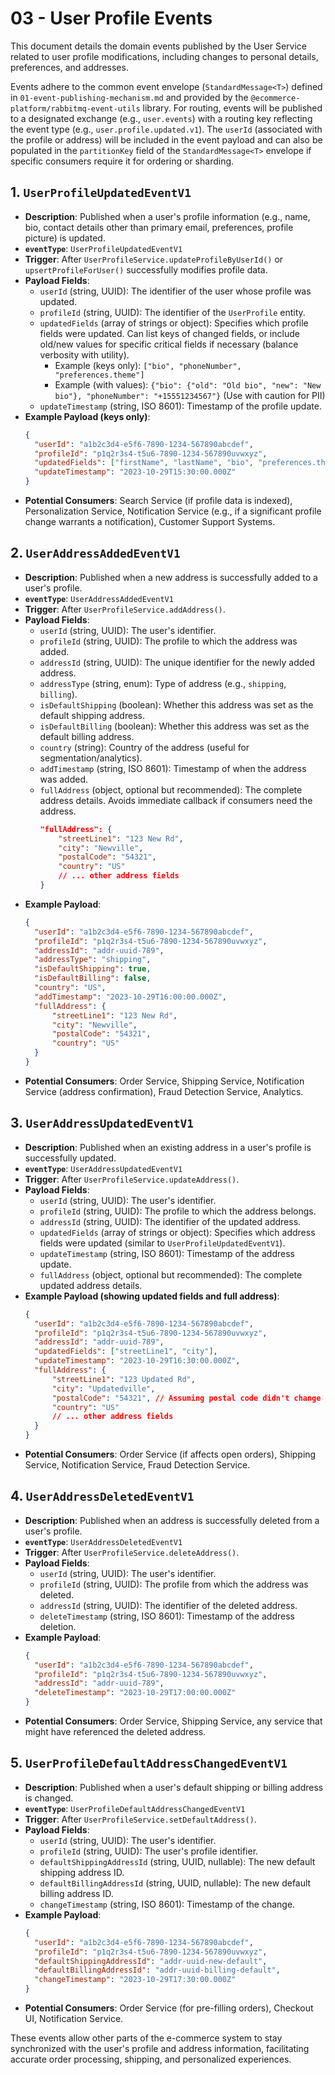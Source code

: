 # 03 - User Profile Events

This document details the domain events published by the User Service related to user profile modifications, including changes to personal details, preferences, and addresses.

Events adhere to the common event envelope (`StandardMessage<T>`) defined in `01-event-publishing-mechanism.md` and provided by the `@ecommerce-platform/rabbitmq-event-utils` library.
For routing, events will be published to a designated exchange (e.g., `user.events`) with a routing key reflecting the event type (e.g., `user.profile.updated.v1`). The `userId` (associated with the profile or address) will be included in the event payload and can also be populated in the `partitionKey` field of the `StandardMessage<T>` envelope if specific consumers require it for ordering or sharding.

## 1. `UserProfileUpdatedEventV1`

*   **Description**: Published when a user's profile information (e.g., name, bio, contact details other than primary email, preferences, profile picture) is updated.
*   **`eventType`**: `UserProfileUpdatedEventV1`
*   **Trigger**: After `UserProfileService.updateProfileByUserId()` or `upsertProfileForUser()` successfully modifies profile data.
*   **Payload Fields**:
    *   `userId` (string, UUID): The identifier of the user whose profile was updated.
    *   `profileId` (string, UUID): The identifier of the `UserProfile` entity.
    *   `updatedFields` (array of strings or object): Specifies which profile fields were updated. Can list keys of changed fields, or include old/new values for specific critical fields if necessary (balance verbosity with utility).
        *   Example (keys only): `["bio", "phoneNumber", "preferences.theme"]`
        *   Example (with values): `{"bio": {"old": "Old bio", "new": "New bio"}, "phoneNumber": "+15551234567"}` (Use with caution for PII)
    *   `updateTimestamp` (string, ISO 8601): Timestamp of the profile update.
*   **Example Payload (keys only)**:
    ```json
    {
      "userId": "a1b2c3d4-e5f6-7890-1234-567890abcdef",
      "profileId": "p1q2r3s4-t5u6-7890-1234-567890uvwxyz",
      "updatedFields": ["firstName", "lastName", "bio", "preferences.theme"],
      "updateTimestamp": "2023-10-29T15:30:00.000Z"
    }
    ```
*   **Potential Consumers**: Search Service (if profile data is indexed), Personalization Service, Notification Service (e.g., if a significant profile change warrants a notification), Customer Support Systems.

## 2. `UserAddressAddedEventV1`

*   **Description**: Published when a new address is successfully added to a user's profile.
*   **`eventType`**: `UserAddressAddedEventV1`
*   **Trigger**: After `UserProfileService.addAddress()`.
*   **Payload Fields**:
    *   `userId` (string, UUID): The user's identifier.
    *   `profileId` (string, UUID): The profile to which the address was added.
    *   `addressId` (string, UUID): The unique identifier for the newly added address.
    *   `addressType` (string, enum): Type of address (e.g., `shipping`, `billing`).
    *   `isDefaultShipping` (boolean): Whether this address was set as the default shipping address.
    *   `isDefaultBilling` (boolean): Whether this address was set as the default billing address.
    *   `country` (string): Country of the address (useful for segmentation/analytics).
    *   `addTimestamp` (string, ISO 8601): Timestamp of when the address was added.
    *   `fullAddress` (object, optional but recommended): The complete address details. Avoids immediate callback if consumers need the address.
        ```json
        "fullAddress": {
            "streetLine1": "123 New Rd",
            "city": "Newville",
            "postalCode": "54321",
            "country": "US"
            // ... other address fields
        }
        ```
*   **Example Payload**:
    ```json
    {
      "userId": "a1b2c3d4-e5f6-7890-1234-567890abcdef",
      "profileId": "p1q2r3s4-t5u6-7890-1234-567890uvwxyz",
      "addressId": "addr-uuid-789",
      "addressType": "shipping",
      "isDefaultShipping": true,
      "isDefaultBilling": false,
      "country": "US",
      "addTimestamp": "2023-10-29T16:00:00.000Z",
      "fullAddress": {
          "streetLine1": "123 New Rd",
          "city": "Newville",
          "postalCode": "54321",
          "country": "US"
      }
    }
    ```
*   **Potential Consumers**: Order Service, Shipping Service, Notification Service (address confirmation), Fraud Detection Service, Analytics.

## 3. `UserAddressUpdatedEventV1`

*   **Description**: Published when an existing address in a user's profile is successfully updated.
*   **`eventType`**: `UserAddressUpdatedEventV1`
*   **Trigger**: After `UserProfileService.updateAddress()`.
*   **Payload Fields**:
    *   `userId` (string, UUID): The user's identifier.
    *   `profileId` (string, UUID): The profile to which the address belongs.
    *   `addressId` (string, UUID): The identifier of the updated address.
    *   `updatedFields` (array of strings or object): Specifies which address fields were updated (similar to `UserProfileUpdatedEventV1`).
    *   `updateTimestamp` (string, ISO 8601): Timestamp of the address update.
    *   `fullAddress` (object, optional but recommended): The complete updated address details.
*   **Example Payload (showing updated fields and full address)**:
    ```json
    {
      "userId": "a1b2c3d4-e5f6-7890-1234-567890abcdef",
      "profileId": "p1q2r3s4-t5u6-7890-1234-567890uvwxyz",
      "addressId": "addr-uuid-789",
      "updatedFields": ["streetLine1", "city"],
      "updateTimestamp": "2023-10-29T16:30:00.000Z",
      "fullAddress": {
          "streetLine1": "123 Updated Rd",
          "city": "Updatedville",
          "postalCode": "54321", // Assuming postal code didn't change
          "country": "US"
          // ... other address fields
      }
    }
    ```
*   **Potential Consumers**: Order Service (if affects open orders), Shipping Service, Notification Service, Fraud Detection Service.

## 4. `UserAddressDeletedEventV1`

*   **Description**: Published when an address is successfully deleted from a user's profile.
*   **`eventType`**: `UserAddressDeletedEventV1`
*   **Trigger**: After `UserProfileService.deleteAddress()`.
*   **Payload Fields**:
    *   `userId` (string, UUID): The user's identifier.
    *   `profileId` (string, UUID): The profile from which the address was deleted.
    *   `addressId` (string, UUID): The identifier of the deleted address.
    *   `deleteTimestamp` (string, ISO 8601): Timestamp of the address deletion.
*   **Example Payload**:
    ```json
    {
      "userId": "a1b2c3d4-e5f6-7890-1234-567890abcdef",
      "profileId": "p1q2r3s4-t5u6-7890-1234-567890uvwxyz",
      "addressId": "addr-uuid-789",
      "deleteTimestamp": "2023-10-29T17:00:00.000Z"
    }
    ```
*   **Potential Consumers**: Order Service, Shipping Service, any service that might have referenced the deleted address.

## 5. `UserProfileDefaultAddressChangedEventV1`

*   **Description**: Published when a user's default shipping or billing address is changed.
*   **`eventType`**: `UserProfileDefaultAddressChangedEventV1`
*   **Trigger**: After `UserProfileService.setDefaultAddress()`.
*   **Payload Fields**:
    *   `userId` (string, UUID): The user's identifier.
    *   `profileId` (string, UUID): The user's profile identifier.
    *   `defaultShippingAddressId` (string, UUID, nullable): The new default shipping address ID.
    *   `defaultBillingAddressId` (string, UUID, nullable): The new default billing address ID.
    *   `changeTimestamp` (string, ISO 8601): Timestamp of the change.
*   **Example Payload**:
    ```json
    {
      "userId": "a1b2c3d4-e5f6-7890-1234-567890abcdef",
      "profileId": "p1q2r3s4-t5u6-7890-1234-567890uvwxyz",
      "defaultShippingAddressId": "addr-uuid-new-default",
      "defaultBillingAddressId": "addr-uuid-billing-default",
      "changeTimestamp": "2023-10-29T17:30:00.000Z"
    }
    ```
*   **Potential Consumers**: Order Service (for pre-filling orders), Checkout UI, Notification Service.

These events allow other parts of the e-commerce system to stay synchronized with the user's profile and address information, facilitating accurate order processing, shipping, and personalized experiences.
